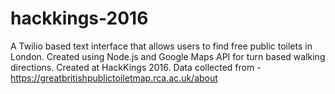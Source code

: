 # hackkings-2016

A Twilio based text interface that allows users to find free public toilets in London. Created using Node.js and Google Maps API for turn based walking directions. Created at HackKings 2016. Data collected from - https://greatbritishpublictoiletmap.rca.ac.uk/about
